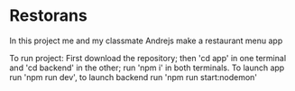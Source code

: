 # Restorans
In this project me and my classmate Andrejs make a restaurant menu app

To run project:
First download the repository;
then 'cd app' in one terminal and 'cd backend' in the other;
run 'npm i' in both terminals.
To launch app run 'npm run dev',
to launch backend run 'npm run start:nodemon'
